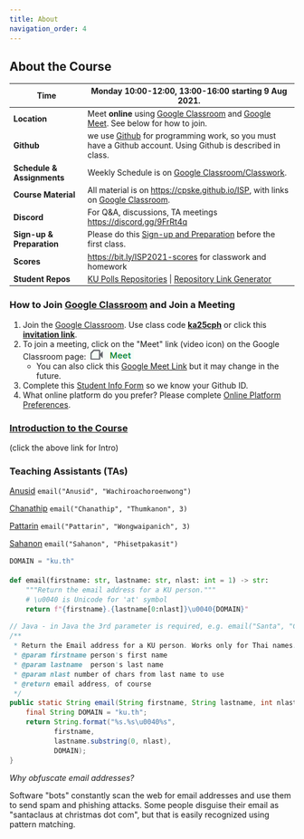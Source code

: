```yaml
---
title: About
navigation_order: 4
---
```


## About the Course


| **Time** | Monday 10:00-12:00, 13:00-16:00 starting 9 Aug 2021. 
| -------------|--------------------------------------------------------
| **Location** | Meet **online** using [Google Classroom][google-classroom-link] and [Google Meet][google-meet-link]. See below for how to join. 
| **Github** | we use [Github](https://github.com) for programming work, so you must have a Github account. Using Github is described in class.
| **Schedule & Assignments** | Weekly Schedule is on [Google Classroom/Classwork][classroom-classwork].
| **Course Material** | All material is on <https://cpske.github.io/ISP>, with links on [Google Classroom][classroom-classwork].    
| **Discord** | For Q&A, discussions, TA meetings <https://discord.gg/9FrRt4q>
| **Sign-up & Preparation** | Please do this [Sign-up and Preparation](assignment/week1/signup-and-software) before the first class.
| **Scores** | <https://bit.ly/ISP2021-scores> for classwork and homework 
| **Student Repos** | [KU Polls Repositories](ku-polls-urls) \| [Repository Link Generator](repositories)


[google-classroom-link]: https://classroom.google.com/c/MzczOTE1MjA0NDE4?cjc=ka25cph
[classroom-classwork]: https://classroom.google.com/u/0/w/MzczOTE1MjA0NDE4/t/all
[google-meet-link]: https://meet.google.com/lookup/gufu6342m5


### How to Join [Google Classroom][google-classroom-link] and Join a Meeting

1. Join the [Google Classroom](https://classroom.google.com).  Use class code **[ka25cph][google-classroom-link]** or click this **[invitation link][google-classroom-link]**.
2. To join a meeting, click on the "Meet" link (video icon) on the Google Classroom page:
[![classroom meet icon](images/classroom-meet-icon.png)][google-meet-link]
   - You can also click this [Google Meet Link][google-meet-link] but it may change in the future.
3. Complete this [Student Info Form](https://forms.gle/WE3jN4miDKabFBje8) so we know your Github ID.
4. What online platform do you prefer? Please complete [Online Platform Preferences](https://forms.gle/VkG5MBPjgmxRX1xi7).


### [Introduction to the Course](introduction/index)
(click the above link for Intro)

### Teaching Assistants (TAs)

[Anusid](https://github.com/ttxking)  `email("Anusid", "Wachiroachoroenwong")`

[Chanathip](https://github.com/kaesrel) `email("Chanathip", "Thumkanon", 3)` 

[Pattarin](https://github.com/pattarinn) `email("Pattarin", "Wongwaipanich", 3)` 

[Sahanon](https://github.com/Sahanon-P) `email("Sahanon", "Phisetpakasit")`


```python
DOMAIN = "ku.th"

def email(firstname: str, lastname: str, nlast: int = 1) -> str:
    """Return the email address for a KU person."""
    # \u0040 is Unicode for 'at' symbol
    return f"{firstname}.{lastname[0:nlast]}\u0040{DOMAIN}"
```

```java
// Java - in Java the 3rd parameter is required, e.g. email("Santa", "Claus", 1)
/**
 * Return the Email address for a KU person. Works only for Thai names.
 * @param firstname person's first name
 * @param lastname  person's last name
 * @param nlast number of chars from last name to use
 * @return email address, of course
 */
public static String email(String firstname, String lastname, int nlast) {
    final String DOMAIN = "ku.th";
    return String.format("%s.%s\u0040%s",
           firstname,
           lastname.substring(0, nlast),
           DOMAIN);
}
```
*Why obfuscate email addresses?*    

Software "bots" constantly scan the web for email addresses 
and use them to send spam and phishing attacks.
Some people disguise their email as "santaclaus at christmas dot com",
but that is easily recognized using pattern matching.
